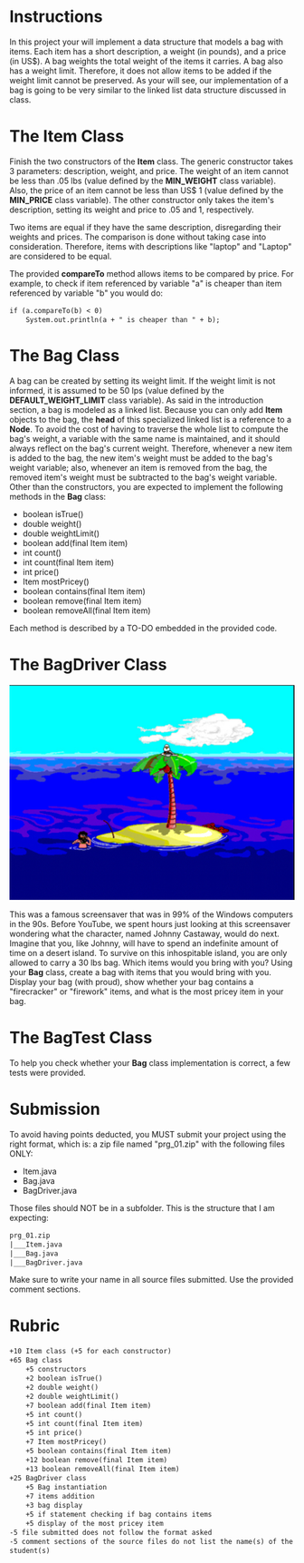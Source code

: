 # Instructions 

In this project your will implement a data structure that models a bag with items. Each item has a short description, a weight (in pounds), and a price (in US$). A bag weights the total weight of the items it carries. A bag also has a weight limit. Therefore, it does not allow items to be added if the weight limit cannot be preserved. As your will see, our implementation of a bag is going to be very similar to the linked list data structure discussed in class. 

# The Item Class 

Finish the two constructors of the **Item** class. The generic constructor takes 3 parameters: description, weight, and price. The weight of an item cannot be less than .05 lbs (value defined by the **MIN_WEIGHT** class variable). Also, the price of an item cannot be less than US$ 1 (value defined by the **MIN_PRICE** class variable). The other constructor only takes the item's description, setting its weight and price to .05 and 1, respectively. 

Two items are equal if they have the same description, disregarding their weights and prices. The comparison is done without taking case into consideration. Therefore, items with descriptions like "laptop" and "Laptop" are considered to be equal. 

The provided **compareTo** method allows items to be compared by price. For example, to check if item referenced by variable "a" is cheaper than item referenced by variable "b" you would do: 

```
if (a.compareTo(b) < 0)
    System.out.println(a + " is cheaper than " + b);
```

# The Bag Class 

A bag can be created by setting its weight limit.  If the weight limit is not informed, it is assumed to be 50 lps (value defined by the **DEFAULT_WEIGHT_LIMIT** class variable). As said in the introduction section, a bag is modeled as a linked list. Because you can only add **Item** objects to the bag, the **head** of this specialized linked list is a reference to a **Node<Item>**. To avoid the cost of having to traverse the whole list to compute the bag's weight, a variable with the same name is maintained, and it should always reflect on the bag's current weight. Therefore, whenever a new item is added to the bag, the new item's weight must be added to the bag's weight variable; also, whenever an item is removed from the bag, the removed item's weight must be subtracted to the bag's weight variable. Other than the constructors, you are expected to implement the following methods in the **Bag** class: 

* boolean isTrue()
* double weight()
* double weightLimit()
* boolean add(final Item item)
* int count()
* int count(final Item item)
* int price()
* Item mostPricey()
* boolean contains(final Item item)
* boolean remove(final Item item)
* boolean removeAll(final Item item)

Each method is described by a TO-DO embedded in the provided code. 

# The BagDriver Class 

![pic1.png](pics/pic1.png)

This was a famous screensaver that was in 99% of the Windows computers in the 90s. Before YouTube, we spent hours just looking at this screensaver wondering what the character, named Johnny Castaway, would do next. Imagine that you, like Johnny, will have to spend an indefinite amount of time on a desert island. To survive on this inhospitable island, you are only allowed to carry a 30 lbs bag. Which items would you bring with you? Using your **Bag** class, create a bag with items that you would bring with you. Display your bag (with proud), show whether your bag contains a "firecracker" or "firework" items, and what is the most pricey item in your bag. 

# The BagTest Class 

To help you check whether your **Bag** class implementation is correct, a few tests were provided. 

# Submission

To avoid having points deducted, you MUST submit your project using the right format, which is: a zip file named "prg_01.zip" with the following files ONLY: 

* Item.java
* Bag.java
* BagDriver.java 

Those files should NOT be in a subfolder. This is the structure that I am expecting: 

```
prg_01.zip
|___Item.java
|___Bag.java
|___BagDriver.java
```

Make sure to write your name in all source files submitted. Use the provided comment sections. 

# Rubric 

```
+10 Item class (+5 for each constructor)
+65 Bag class 
    +5 constructors
    +2 boolean isTrue()
    +2 double weight()
    +2 double weightLimit()
    +7 boolean add(final Item item)
    +5 int count()
    +5 int count(final Item item)
    +5 int price()
    +7 Item mostPricey()
    +5 boolean contains(final Item item)
    +12 boolean remove(final Item item)
    +13 boolean removeAll(final Item item)
+25 BagDriver class 
    +5 Bag instantiation
    +7 items addition
    +3 bag display 
    +5 if statement checking if bag contains items 
    +5 display of the most pricey item
-5 file submitted does not follow the format asked
-5 comment sections of the source files do not list the name(s) of the student(s)
```
    
    






